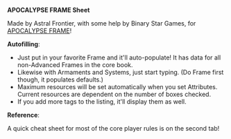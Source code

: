 **APOCALYPSE FRAME Sheet**

Made by Astral Frontier, with some help by Binary Star Games, for [APOCALYPSE FRAME](https://binarystar.games/apocalypse-frame-itch-r/)!

**Autofilling**: 

- Just put in your favorite Frame and it'll auto-populate! It has data for all non-Advanced Frames in the core book.
- Likewise with Armaments and Systems, just start typing. (Do Frame first though, it populates defaults.)
- Maximum resources will be set automatically when you set Attributes. Current resources are dependent on the number of boxes checked.
- If you add more tags to the listing, it'll display them as well.

**Reference**: 

A quick cheat sheet for most of the core player rules is on the second tab!